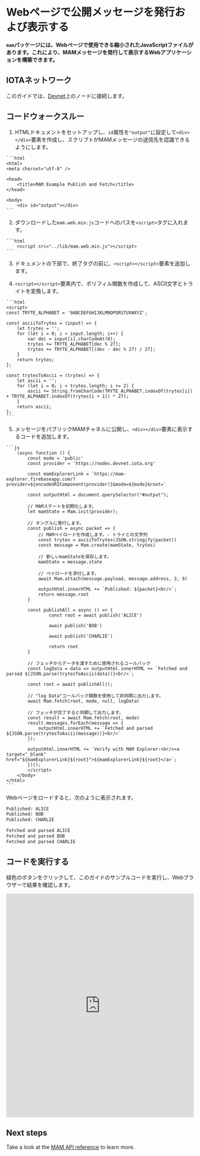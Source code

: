 # Webページで公開メッセージを発行および表示する
<!-- # Publish and display public messages on a webpage -->

**`mam`パッケージには、Webページで使用できる縮小されたJavaScriptファイルがあります。これにより、MAMメッセージを発行して表示するWebアプリケーションを構築できます。**
<!-- **In the `mam` package is a minified JavaScript file that you can use in webpages. This way, you can build web applications that publish MAM messages and display them.** -->

## IOTAネットワーク
<!-- ## IOTA network -->

このガイドでは、[Devnet](root://getting-started/0.1/network/iota-networks.md#devnet)上のノードに接続します。
<!-- In this guide, we connect to a node on the [Devnet](root://getting-started/0.1/network/iota-networks.md#devnet). -->

## コードウォークスルー
<!-- ## Code walkthrough -->

1. HTMLドキュメントをセットアップし、`id`属性を`"output"`に設定して`<div></div>`要素を作成し、スクリプトがMAMメッセージの送信先を認識できるようにします。
  <!-- 1. Set up your HTML document, and create a `<div></div>` element with an `id` attribute set to `"output"` so your script knows where to send the MAM messages. -->

    ```html
    <html>
    <meta charset="utf-8" />

    <head>
        <title>MAM Example Publish and Fetch</title>
    </head>

    <body>
        <div id="output"></div>
    ```

2. ダウンロードした`mam.web.min.js`コードへのパスを`<script>`タグに入れます。
  <!-- 2. Put the path to your downloaded` mam.web.min.js`code in a `<script>` tag -->

    ```html
        <script src="../lib/mam.web.min.js"></script>
    ```

3. ドキュメントの下部で、終了</body>タグの前に、`<script></script>`要素を追加します。
  <!-- 3. At the bottom of your document, before the closing </body> tag, add a `<script></script>` element -->

4. `<script></script>`要素内で、ポリフィル関数を作成して、ASCII文字とトライトを変換します。
  <!-- 4. Inside the `<script></script>` element, create polyfill functions to convert ASCII characters to and from trytes -->

    ```html
    <script>
    const TRYTE_ALPHABET = '9ABCDEFGHIJKLMNOPQRSTUVWXYZ';

    const asciiToTrytes = (input) => {
        let trytes = '';
        for (let i = 0; i < input.length; i++) {
            var dec = input[i].charCodeAt(0);
            trytes += TRYTE_ALPHABET[dec % 27];
            trytes += TRYTE_ALPHABET[(dec - dec % 27) / 27];
        }
        return trytes;
    };

    const trytesToAscii = (trytes) => {
        let ascii = '';
        for (let i = 0; i < trytes.length; i += 2) {
            ascii += String.fromCharCode(TRYTE_ALPHABET.indexOf(trytes[i]) + TRYTE_ALPHABET.indexOf(trytes[i + 1]) * 27);
        }
        return ascii;
    };
    ```

5. メッセージをパブリックMAMチャネルに公開し、`<div></div>`要素に表示するコードを追加します。
  <!-- 5. Add the code that publishes messages to a public MAM channel and displays it in the `<div></div>` element -->

    ```js
        (async function () {
            const mode = 'public'
            const provider = 'https://nodes.devnet.iota.org'

            const mamExplorerLink = `https://mam-explorer.firebaseapp.com/?provider=${encodeURIComponent(provider)}&mode=${mode}&root=`

            const outputHtml = document.querySelector("#output");

            // MAMステートを初期化します。
            let mamState = Mam.init(provider);

            // タングルに発行します。
            const publish = async packet => {
                // MAMペイロードを作成します。- トライとの文字列
                const trytes = asciiToTrytes(JSON.stringify(packet))
                const message = Mam.create(mamState, trytes)

                // 新しいmamStateを保存します。
                mamState = message.state

                // ペイロードを添付します。
                await Mam.attach(message.payload, message.address, 3, 9)

                outputHtml.innerHTML += `Published: ${packet}<br/>`;
                return message.root
            }

            const publishAll = async () => {
                    const root = await publish('ALICE')

                    await publish('BOB')

                    await publish('CHARLIE')

                    return root
            }

            // フェッチからデータを渡すために使用されるコールバック
            const logData = data => outputHtml.innerHTML += `Fetched and parsed ${JSON.parse(trytesToAscii(data))}<br/>`;

            const root = await publishAll();

            // "log Data"コールバック関数を使用して非同期に出力します。
            await Mam.fetch(root, mode, null, logData)

            // フェッチが完了すると同期して出力します。
            const result = await Mam.fetch(root, mode)
            result.messages.forEach(message => {
                outputHtml.innerHTML += `Fetched and parsed ${JSON.parse(trytesToAscii(message))}<br/>`
            });

            outputHtml.innerHTML += `Verify with MAM Explorer:<br/><a target="_blank" href="${mamExplorerLink}${root}">${mamExplorerLink}${root}</a>`;
            })();
            </script>
        </body>
    </html>
    ```

Webページをロードすると、次のように表示されます。
<!-- When you load the webpage, you should see the following: -->

```bash
Published: ALICE
Published: BOB
Published: CHARLIE

Fetched and parsed ALICE
Fetched and parsed BOB
Fetched and parsed CHARLIE
```

## コードを実行する
<!-- ## Run the code -->

緑色のボタンをクリックして、このガイドのサンプルコードを実行し、Webブラウザーで結果を確認します。
<!-- Click the green button to run the sample code in this guide and see the results in the web browser. -->

<iframe height="600px" width="100%" src="https://repl.it/@jake91/MAM-webpage?lite=true" scrolling="no" frameborder="no" allowtransparency="true" allowfullscreen="true" sandbox="allow-forms allow-pointer-lock allow-popups allow-same-origin allow-scripts allow-modals"></iframe>

## Next steps

Take a look at the [MAM API reference](../api-reference/mam-api-reference.md) to learn more.
